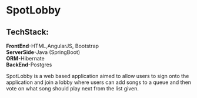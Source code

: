 # SpotLobby

## TechStack:<br/>
**FrontEnd**-HTML,AngularJS, Bootstrap <br/>
**ServerSide**-Java (SpringBoot) <br/>
**ORM**-Hibernate <br/>
**BackEnd**-Postgres <br/>

SpotLobby is a web based application aimed to allow users to sign onto the application and join a lobby where users can add songs to a queue and then vote on what song should play next from the list given.

